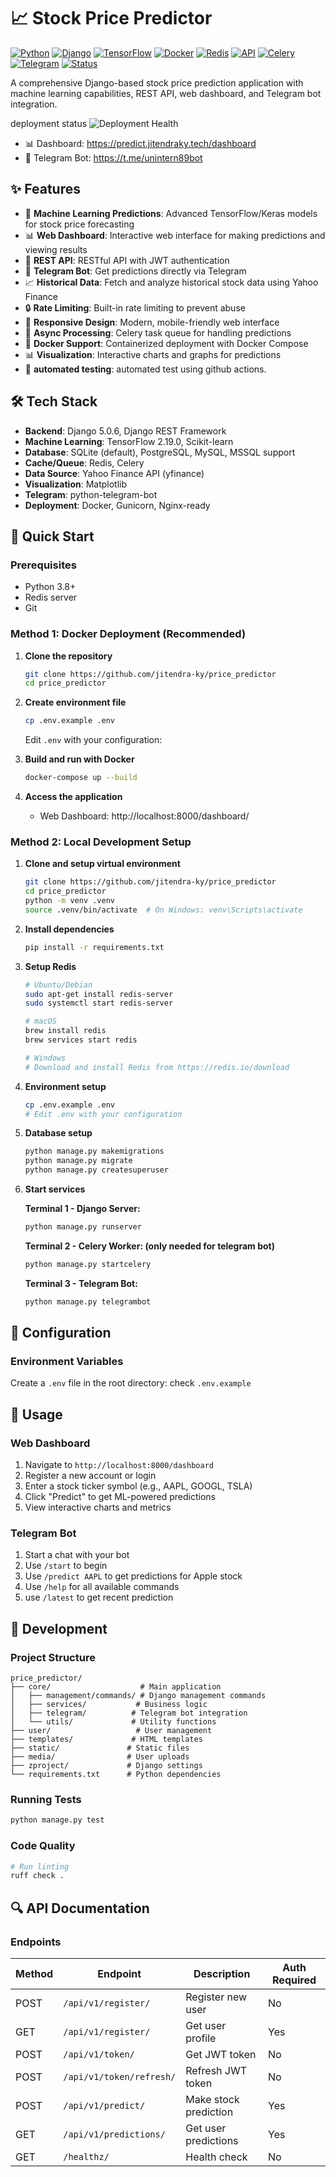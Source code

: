 # 📈 Stock Price Predictor

[![Python](https://img.shields.io/badge/python-3.8+-blue.svg)](https://www.python.org/downloads/)
[![Django](https://img.shields.io/badge/django-5.0.6-green.svg)](https://www.djangoproject.com/)
[![TensorFlow](https://img.shields.io/badge/tensorflow-2.19.0-orange.svg)](https://www.tensorflow.org/)
[![Docker](https://img.shields.io/badge/docker-ready-blue.svg)](https://www.docker.com/)
[![Redis](https://img.shields.io/badge/redis-required-red.svg)](https://redis.io/)
[![API](https://img.shields.io/badge/API-REST-brightgreen.svg)](https://www.django-rest-framework.org/)
[![Celery](https://img.shields.io/badge/celery-async-yellow.svg)](https://celeryproject.org/)
[![Telegram](https://img.shields.io/badge/telegram-bot-blue.svg)](https://core.telegram.org/bots)
[![Status](https://img.shields.io/badge/status-active-brightgreen.svg)]()

A comprehensive Django-based stock price prediction application with machine learning capabilities, REST API, web dashboard, and Telegram bot integration.

deployment status ![Deployment Health](https://img.shields.io/website?url=https%3A%2F%2Fprice-predictor-app2.azurewebsites.net%2Fhealthz%2F)
- 📊 Dashboard: https://predict.jitendraky.tech/dashboard
- 🤖 Telegram Bot: https://t.me/unintern89bot

## ✨ Features

- 🤖 **Machine Learning Predictions**: Advanced TensorFlow/Keras models for stock price forecasting
- 📊 **Web Dashboard**: Interactive web interface for making predictions and viewing results
- 🚀 **REST API**: RESTful API with JWT authentication
- 🤖 **Telegram Bot**: Get predictions directly via Telegram
- 📈 **Historical Data**: Fetch and analyze historical stock data using Yahoo Finance
- 🔒 **Rate Limiting**: Built-in rate limiting to prevent abuse
- 📱 **Responsive Design**: Modern, mobile-friendly web interface
- 🔄 **Async Processing**: Celery task queue for handling predictions
- 🐳 **Docker Support**: Containerized deployment with Docker Compose
- 📊 **Visualization**: Interactive charts and graphs for predictions
- 🧪 **automated testing**: automated test using github actions.

## 🛠️ Tech Stack

- **Backend**: Django 5.0.6, Django REST Framework
- **Machine Learning**: TensorFlow 2.19.0, Scikit-learn
- **Database**: SQLite (default), PostgreSQL, MySQL, MSSQL support
- **Cache/Queue**: Redis, Celery
- **Data Source**: Yahoo Finance API (yfinance)
- **Visualization**: Matplotlib
- **Telegram**: python-telegram-bot
- **Deployment**: Docker, Gunicorn, Nginx-ready

## 🚀 Quick Start

### Prerequisites

- Python 3.8+
- Redis server
- Git

### Method 1: Docker Deployment (Recommended)

1. **Clone the repository**
   ```bash
   git clone https://github.com/jitendra-ky/price_predictor
   cd price_predictor
   ```

2. **Create environment file**
   ```bash
   cp .env.example .env
   ```
   Edit `.env` with your configuration:

3. **Build and run with Docker**
   ```bash
   docker-compose up --build
   ```

4. **Access the application**
   - Web Dashboard: http://localhost:8000/dashboard/

### Method 2: Local Development Setup

1. **Clone and setup virtual environment**
   ```bash
   git clone https://github.com/jitendra-ky/price_predictor
   cd price_predictor
   python -m venv .venv
   source .venv/bin/activate  # On Windows: venv\Scripts\activate
   ```

2. **Install dependencies**
   ```bash
   pip install -r requirements.txt
   ```

3. **Setup Redis**
   ```bash
   # Ubuntu/Debian
   sudo apt-get install redis-server
   sudo systemctl start redis-server
   
   # macOS
   brew install redis
   brew services start redis
   
   # Windows
   # Download and install Redis from https://redis.io/download
   ```

4. **Environment setup**
   ```bash
   cp .env.example .env
   # Edit .env with your configuration
   ```

5. **Database setup**
   ```bash
   python manage.py makemigrations
   python manage.py migrate
   python manage.py createsuperuser
   ```

6. **Start services**
   
   **Terminal 1 - Django Server:**
   ```bash
   python manage.py runserver
   ```
   
   **Terminal 2 - Celery Worker: (only needed for telegram bot)**
   ```bash
   python manage.py startcelery
   ```
   
   **Terminal 3 - Telegram Bot:**
   ```bash
   python manage.py telegrambot
   ```

## 📝 Configuration

### Environment Variables

Create a `.env` file in the root directory:
check `.env.example`

## 🎯 Usage

### Web Dashboard

1. Navigate to `http://localhost:8000/dashboard`
2. Register a new account or login
3. Enter a stock ticker symbol (e.g., AAPL, GOOGL, TSLA)
4. Click "Predict" to get ML-powered predictions
5. View interactive charts and metrics

### Telegram Bot

1. Start a chat with your bot
2. Use `/start` to begin
3. Use `/predict AAPL` to get predictions for Apple stock
4. Use `/help` for all available commands
5. use `/latest` to get recent prediction

## 🔧 Development

### Project Structure

```
price_predictor/
├── core/                    # Main application
│   ├── management/commands/ # Django management commands
│   ├── services/           # Business logic
│   ├── telegram/          # Telegram bot integration
│   └── utils/             # Utility functions
├── user/                   # User management
├── templates/             # HTML templates
├── static/               # Static files
├── media/                # User uploads
├── zproject/             # Django settings
└── requirements.txt      # Python dependencies
```

### Running Tests

```bash
python manage.py test
```

### Code Quality

```bash
# Run linting
ruff check .

```

## 🔍 API Documentation

### Endpoints

| Method | Endpoint | Description | Auth Required |
|--------|----------|-------------|---------------|
| POST | `/api/v1/register/` | Register new user | No |
| GET | `/api/v1/register/` | Get user profile | Yes |
| POST | `/api/v1/token/` | Get JWT token | No |
| POST | `/api/v1/token/refresh/` | Refresh JWT token | No |
| POST | `/api/v1/predict/` | Make stock prediction | Yes |
| GET | `/api/v1/predictions/` | Get user predictions | Yes |
| GET | `/healthz/` | Health check | No |
